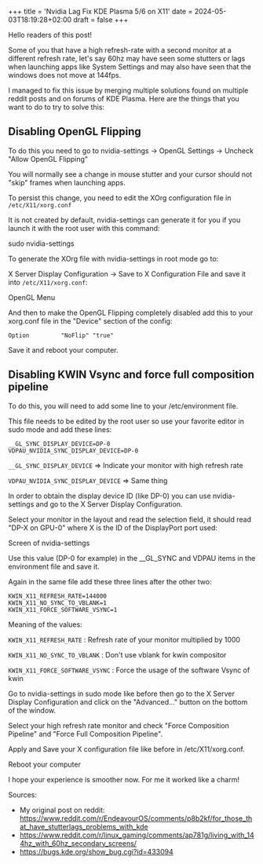 +++
title = 'Nvidia Lag Fix KDE Plasma 5/6 on X11'
date = 2024-05-03T18:19:28+02:00
draft = false
+++

Hello readers of this post!

Some of you that have a high refresh-rate with a second monitor at a different refresh rate, let's say 60hz may have seen some stutters or lags when launching apps like System Settings and may also have seen that the windows does not move at 144fps.

I managed to fix this issue by merging multiple solutions found on multiple reddit posts and on forums of KDE Plasma. Here are the things that you want to do to try to solve this:

## Disabling OpenGL Flipping

To do this you need to go to nvidia-settings -> OpenGL Settings -> Uncheck "Allow OpenGL Flipping"

You will normally see a change in mouse stutter and your cursor should not "skip" frames when launching apps.

To persist this change, you need to edit the XOrg configuration file in `/etc/X11/xorg.conf`

It is not created by default, nvidia-settings can generate it for you if you launch it with the root user with this command:

sudo nvidia-settings

To generate the XOrg file with nvidia-settings in root mode go to:

X Server Display Configuration -> Save to X Configuration File and save it into `/etc/X11/xorg.conf`:

OpenGL Menu

And then to make the OpenGL Flipping completely disabled add this to your xorg.conf file in the "Device" section of the config:

```shell
Option         "NoFlip" "true"
```
Save it and reboot your computer.

## Disabling KWIN Vsync and force full composition pipeline

To do this, you will need to add some line to your /etc/environment file.

This file needs to be edited by the root user so use your favorite editor in sudo mode and add these lines:

```shell
__GL_SYNC_DISPLAY_DEVICE=DP-0 
VDPAU_NVIDIA_SYNC_DISPLAY_DEVICE=DP-0
```

`__GL_SYNC_DISPLAY_DEVICE` => Indicate your monitor with high refresh rate

`VDPAU_NVIDIA_SYNC_DISPLAY_DEVICE` => Same thing

In order to obtain the display device ID (like DP-0) you can use nvidia-settings and go to the X Server Display Configuration.

Select your monitor in the layout and read the selection field, it should read "DP-X on GPU-0" where X is the ID of the DisplayPort port used:

Screen of nvidia-settings

Use this value (DP-0 for example) in the __GL_SYNC and VDPAU items in the environment file and save it.

Again in the same file add these three lines after the other two:

```shell
KWIN_X11_REFRESH_RATE=144000
KWIN_X11_NO_SYNC_TO_VBLANK=1
KWIN_X11_FORCE_SOFTWARE_VSYNC=1
```
Meaning of the values:

`KWIN_X11_REFRESH_RATE` : Refresh rate of your monitor multiplied by 1000

`KWIN_X11_NO_SYNC_TO_VBLANK` : Don't use vblank for kwin compositor

`KWIN_X11_FORCE_SOFTWARE_VSYNC` : Force the usage of the software Vsync of kwin

Go to nvidia-settings in sudo mode like before then go to the X Server Display Configuration and click on the "Advanced..." button on the bottom of the window.

Select your high refresh rate monitor and check "Force Composition Pipeline" and "Force Full Composition Pipeline".

Apply and Save your X configuration file like before in /etc/X11/xorg.conf.

Reboot your computer

I hope your experience is smoother now. For me it worked like a charm!

Sources:

- My original post on reddit: https://www.reddit.com/r/EndeavourOS/comments/p8b2kf/for_those_that_have_stutterlags_problems_with_kde
- https://www.reddit.com/r/linux_gaming/comments/ap781g/living_with_144hz_with_60hz_secondary_screens/
- https://bugs.kde.org/show_bug.cgi?id=433094
